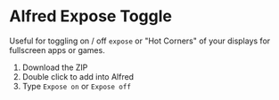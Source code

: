 # Alfred Expose Toggle

Useful for toggling on / off `expose` or "Hot Corners" of your displays for fullscreen apps or games.

1. Download the ZIP
2. Double click to add into Alfred
3. Type `Expose on` or `Expose off`
